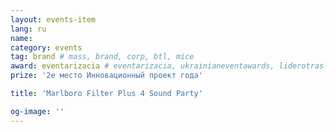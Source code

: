 ```yaml
---
layout: events-item
lang: ru
name: 
category: events
tag: brand # mass, brand, corp, btl, mice
award: eventarizacia # eventarizacia, ukrainianeventawards, liderotrasli
prize: '2е место Инновационный проект года'

title: 'Marlboro Filter Plus 4 Sound Party'

og-image: ''
---
```

